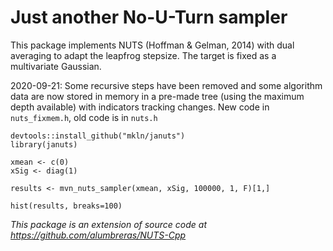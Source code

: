 # Just another No-U-Turn sampler

This package implements NUTS (Hoffman & Gelman, 2014) with dual averaging to adapt the leapfrog stepsize. The target is fixed as a multivariate Gaussian.  

2020-09-21: Some recursive steps have been removed and some algorithm data are now stored in memory in a pre-made tree (using the maximum depth available) with indicators tracking changes. New code in `nuts_fixmem.h`, old code is in `nuts.h`

```
devtools::install_github("mkln/januts")
library(januts)

xmean <- c(0)
xSig <- diag(1)

results <- mvn_nuts_sampler(xmean, xSig, 100000, 1, F)[1,]

hist(results, breaks=100)
```


*This package is an extension of source code at https://github.com/alumbreras/NUTS-Cpp*